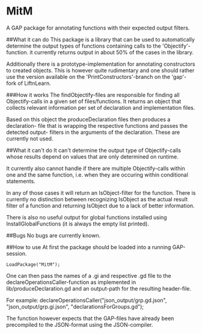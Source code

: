 # MitM
A GAP package for annotating functions with their expected output filters.

##What it can do
This package is a library that can be used to automatically determine the
output types of functions containing calls to the 'Objectify'-function. it
currently returns output in about 50% of the cases in the library.

Additionally there is a prototype-implementation for annotating constructors
to created objects. This is however quite rudimentary and one should rather
use the version available on the 'PrintConstructors'-branch on the 'gap'-fork
of LiftnLearn.

###How it works
The findObjectify-files are responsible for finding all Objectify-calls in
a given set of files/functions. It returns an object that collects relevant
information per set of declaration and implementation files.

Based on this object the produceDeclaration files then produces a declaration-
file that is wrapping the respective functions and passes the detected output-
filters in the arguments of the declaration. These are currently not used.

##What it can't do
It can't determine the output type of Objectify-calls whose results
depend on values that are only determined on runtime.

It currently also cannot handle if there are multiple Objectify-calls
within one and the same function, i.e. when they are occuring within
conditional statements.

In any of those cases it will return an IsObject-filter for the function.
There is currently no distinction between recognizing IsObject as the
actual result filter of a function and returning IsObject due to a lack
of better information.

There is also no useful output for global functions installed using
InstallGlobalFunctions (it is always the
empty list printed).

##Bugs
No bugs are currently known.

##How to use
At first the package should be loaded into a running GAP-session.

    LoadPackage("MitM");

One can then pass the names of a .gi and respective .gd file to
the declareOperationsCaller-function as implemented in lib/produceDeclaration.gd
and an output-path for the resulting header-file.

For example:
    declareOperationsCaller("json_output/grp.gd.json", "json_output/grp.gi.json", "declarationsForGroups.gd");

The function however expects that the GAP-files have already been precompiled
to the JSON-format using the JSON-compiler.

